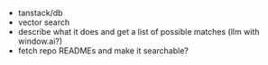 - tanstack/db
- vector search
- describe what it does and get a list of possible matches (llm with window.ai?)
- fetch repo READMEs and make it searchable?
